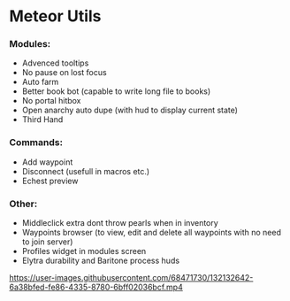 # Meteor Utils

### Modules:  
- Advenced tooltips
- No pause on lost focus
- Auto farm
- Better book bot (capable to write long file to books)
- No portal hitbox
- Open anarchy auto dupe (with hud to display current state)
- Third Hand

### Commands:
- Add waypoint
- Disconnect (usefull in macros etc.)
- Echest preview

### Other:
- Middleclick extra dont throw pearls when in inventory 
- Waypoints browser (to view, edit and delete all waypoints with no need to join server)
- Profiles widget in modules screen
- Elytra durability and Baritone process huds

https://user-images.githubusercontent.com/68471730/132132642-6a38bfed-fe86-4335-8780-6bff02036bcf.mp4
